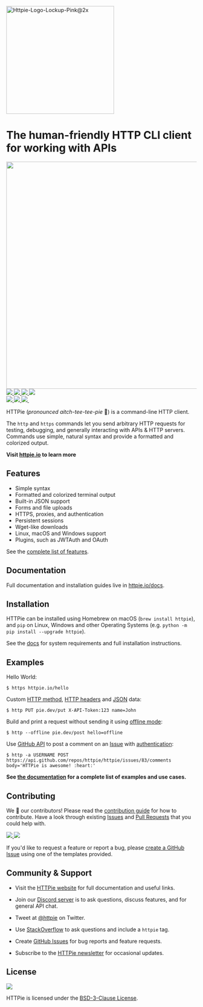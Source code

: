 <br/>
<a href="https://httpie.io" target="blank_">
    <img width="285" alt="Httpie-Logo-Lockup-Pink@2x" src="https://user-images.githubusercontent.com/22844059/112143133-5fff7380-8bcf-11eb-85d0-8efdf27f3991.png">
</a>

# The human-friendly HTTP CLI client for working with APIs

<img src="https://raw.githubusercontent.com/httpie/httpie/master/httpie.gif" width="600"/>

<a href="https://github.com/httpie/httpie/actions" target="_blank">
    <img src="https://img.shields.io/github/workflow/status/httpie/httpie/Build?color=%2373DC8C&label=Build&logo=github">
</a>
<a href="https://pypi.python.org/pypi/httpie" target="_blank">
    <img src="https://img.shields.io/pypi/v/httpie.svg?style=flat&label=Latest%20stable%20version&color=%23FA9BFA&logo=pypi&logoColor=white" />
</a>
<a href="https://codecov.io/gh/httpie/httpie" target="_blank">
    <img src="https://img.shields.io/codecov/c/github/httpie/httpie?style=flat&label=Coverage&color=%237D7D7D&logo=codecov" />
</a>
<a href="https://pepy.tech/project/httpie" target="_blank">
    <img src="https://img.shields.io/pypi/dm/httpie?color=%23DBDE52&label=Downloads&logo=python" />
</a>  <br />

<a href="https://github.com/httpie/httpie/issues" target="blank_">
    <img src="https://img.shields.io/github/issues/httpie/httpie?style=flat&color=%23FFA24E&label=Issues&logo=github" />
</a>
<a href="https://httpie.org/docs" target="_blank">
    <img src="https://img.shields.io/badge/stable%20docs-httpie.org%2Fdocs-brightgreen?style=flat&color=%234B78E6&label=Stable%20docs" />
</a>
<a href="https://httpie.io/chat" target="_blank">
    <img src="https://img.shields.io/badge/chat-on%20Discord-brightgreen?style=flat&logo=discord&label=Chat%20on&color=%23B464F0" />
</a>  &nbsp;

HTTPie (<i>pronounced aitch-tee-tee-pie</i> 🥧) is a command-line HTTP client.

The `http` and `https` commands let you send arbitrary HTTP requests for testing, debugging, and generally interacting with APIs & HTTP servers. Commands use simple, natural syntax and provide a formatted and colorized output.

**Visit [httpie.io](https://httpie.io) to learn more**

## Features 

- Simple syntax
- Formatted and colorized terminal output
- Built-in JSON support
- Forms and file uploads
- HTTPS, proxies, and authentication
- Persistent sessions
- Wget-like downloads
- Linux, macOS and Windows support
- Plugins, such as JWTAuth and OAuth

See the [complete list of features](https://httpie.io/docs).

## Documentation 

Full documentation and installation guides live in [httpie.io/docs](https://httpie.io/docs).

## Installation

HTTPie can be installed using Homebrew on macOS (`brew install httpie`), and `pip` on Linux, Windows and other Operating Systems (e.g. `python -m pip install --upgrade httpie`).

See the [docs](https://httpie.io/docs) for system requirements and full installation instructions.

## Examples 

Hello World:

```
$ https httpie.io/hello
```

Custom [HTTP method](https://httpie.io/docs#http-method), [HTTP headers](https://httpie.io/docs#http-headers) and [JSON](https://httpie.io/docs#json) data:

```
$ http PUT pie.dev/put X-API-Token:123 name=John
```

Build and print a request without sending it using [offline mode](https://httpie.io/docs#offline-mode):

```
$ http --offline pie.dev/post hello=offline
```

Use [GitHub API](https://developer.github.com/v3/issues/comments/#create-a-comment) to post a comment on an [Issue](https://github.com/httpie/httpie/issues/83) with [authentication](https://httpie.io/docs#authentication):

```
$ http -a USERNAME POST https://api.github.com/repos/httpie/httpie/issues/83/comments body='HTTPie is awesome! :heart:'
```

**See [the documentation](https://httpie.io/docs) for a complete list of examples and use cases.** 

## Contributing 

We :sparkling_heart: our contributors! Please read the [contribution guide](https://github.com/httpie/httpie/blob/master/CONTRIBUTING.md) for how to contribute.
Have a look through existing [Issues](https://github.com/httpie/httpie/issues) and [Pull Requests](https://github.com/httpie/httpie/pulls) that you could help with.

<a href="https://github.com/httpie/httpie/issues" target="blank_">
    <img src="https://img.shields.io/github/issues/httpie/httpie?style=flat&color=%23FFA24E&label=Issues&logo=github" />
</a>
<a href="https://github.com/httpie/httpie/pulls" target="blank_">
    <img src="https://img.shields.io/github/issues-pr/httpie/httpie?color=%23FA9BFA&label=Pull%20Requests&logo=github" />
</a>

If you'd like to request a feature or report a bug, please [create a GitHub Issue](https://github.com/httpie/httpie/issues) using one of the templates provided.

## Community & Support

- Visit the [HTTPie website](https://httpie.io) for full documentation and useful links.

- Join our [Discord server](https://httpie.io/chat) is to ask questions, discuss features, and for general API chat.

- Tweet at [@httpie](https://twitter.com/httpie) on Twitter.

- Use [StackOverflow](https://stackoverflow.com/questions/tagged/httpie) to ask questions and include a `httpie` tag.

- Create [GitHub Issues](https://github.com/httpie/httpie/issues) for bug reports and feature requests.

- Subscribe to the [HTTPie newsletter](https://httpie.io) for occasional updates.

## License 

<a href="https://github.com/httpie/httpie/blob/master/LICENSE" target="blank_">
    <img src="https://img.shields.io/github/license/httpie/httpie?color=%2373DC8C&label=License" />
</a>

HTTPie is licensed under the [BSD-3-Clause License](https://github.com/httpie/httpie/blob/master/LICENSE). 
